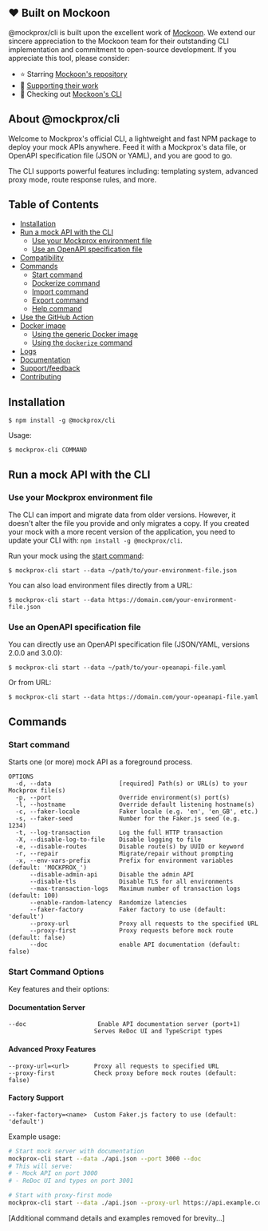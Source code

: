 ## ❤️ Built on Mockoon

@mockprox/cli is built upon the excellent work of [Mockoon](https://mockoon.com). We extend our sincere appreciation to the Mockoon team for their outstanding CLI implementation and commitment to open-source development. If you appreciate this tool, please consider:

- ⭐ Starring [Mockoon's repository](https://github.com/mockoon/mockoon)
- 💝 [Supporting their work](https://github.com/sponsors/mockoon)
- 🌟 Checking out [Mockoon's CLI](https://github.com/mockoon/mockoon/tree/main/packages/cli)

## About @mockprox/cli

Welcome to Mockprox's official CLI, a lightweight and fast NPM package to deploy your mock APIs anywhere.
Feed it with a Mockprox's data file, or OpenAPI specification file (JSON or YAML), and you are good to go.

The CLI supports powerful features including: templating system, advanced proxy mode, route response rules, and more.

## Table of Contents

- [Installation](#installation)
- [Run a mock API with the CLI](#run-a-mock-api-with-the-cli)
  - [Use your Mockprox environment file](#use-your-mockprox-environment-file)
  - [Use an OpenAPI specification file](#use-an-openapi-specification-file)
- [Compatibility](#compatibility)
- [Commands](#commands)
  - [Start command](#start-command)
  - [Dockerize command](#dockerize-command)
  - [Import command](#import-command)
  - [Export command](#export-command)
  - [Help command](#help-command)
- [Use the GitHub Action](#use-the-github-action)
- [Docker image](#docker-image)
  - [Using the generic Docker image](#using-the-generic-docker-image)
  - [Using the `dockerize` command](#using-the-dockerize-command)
- [Logs](#logs)
- [Documentation](#documentation)
- [Support/feedback](#supportfeedback)
- [Contributing](#contributing)

## Installation

```sh-session
$ npm install -g @mockprox/cli
```

Usage:

```sh-session
$ mockprox-cli COMMAND
```

## Run a mock API with the CLI

### Use your Mockprox environment file

The CLI can import and migrate data from older versions. However, it doesn't alter the file you provide and only migrates a copy. If you created your mock with a more recent version of the application, you need to update your CLI with: `npm install -g @mockprox/cli`.

Run your mock using the [start command](#start-command):

```sh-sessions
$ mockprox-cli start --data ~/path/to/your-environment-file.json
```

You can also load environment files directly from a URL:

```sh-sessions
$ mockprox-cli start --data https://domain.com/your-environment-file.json
```

### Use an OpenAPI specification file

You can directly use an OpenAPI specification file (JSON/YAML, versions 2.0.0 and 3.0.0):

```sh-sessions
$ mockprox-cli start --data ~/path/to/your-opeanapi-file.yaml
```

Or from URL:

```sh-sessions
$ mockprox-cli start --data https://domain.com/your-opeanapi-file.yaml
```

## Commands

### Start command

Starts one (or more) mock API as a foreground process.

```
OPTIONS
  -d, --data                   [required] Path(s) or URL(s) to your Mockprox file(s)
  -p, --port                   Override environment(s) port(s)
  -l, --hostname               Override default listening hostname(s)
  -c, --faker-locale           Faker locale (e.g. 'en', 'en_GB', etc.)
  -s, --faker-seed             Number for the Faker.js seed (e.g. 1234)
  -t, --log-transaction        Log the full HTTP transaction
  -X, --disable-log-to-file    Disable logging to file
  -e, --disable-routes         Disable route(s) by UUID or keyword
  -r, --repair                 Migrate/repair without prompting
  -x, --env-vars-prefix        Prefix for environment variables (default: 'MOCKPROX_')
      --disable-admin-api      Disable the admin API
      --disable-tls            Disable TLS for all environments
      --max-transaction-logs   Maximum number of transaction logs (default: 100)
      --enable-random-latency  Randomize latencies
      --faker-factory          Faker factory to use (default: 'default')
      --proxy-url              Proxy all requests to the specified URL
      --proxy-first            Proxy requests before mock route (default: false)
      --doc                    enable API documentation (default: false)
```

### Start Command Options

Key features and their options:

#### Documentation Server
```
--doc                    Enable API documentation server (port+1)
                        Serves ReDoc UI and TypeScript types
```

#### Advanced Proxy Features
```
--proxy-url=<url>       Proxy all requests to specified URL
--proxy-first           Check proxy before mock routes (default: false)
```

#### Factory Support
```
--faker-factory=<name>  Custom Faker.js factory to use (default: 'default')
```

Example usage:
```bash
# Start mock server with documentation
mockprox-cli start --data ./api.json --port 3000 --doc
# This will serve:
# - Mock API on port 3000
# - ReDoc UI and types on port 3001

# Start with proxy-first mode
mockprox-cli start --data ./api.json --proxy-url https://api.example.com --proxy-first
```

[Additional command details and examples removed for brevity...]

